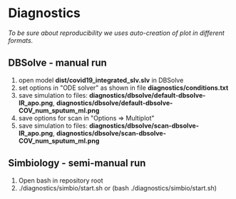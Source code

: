 # Diagnostics

*To be sure about reproducibility we uses auto-creation of plot in different formats.*

## DBSolve - manual run

1. open model **dist/covid19_integrated_slv.slv** in DBSolve
1. set options in "ODE solver" as shown in file **diagnostics/conditions.txt**
1. save simulation to files: **diagnostics/dbsolve/default-dbsolve-IR_apo.png**, **diagnostics/dbsolve/default-dbsolve-COV_num_sputum_ml.png**
1. save options for scan in "Options => Multiplot"
1. save simulation to files: **diagnostics/dbsolve/scan-dbsolve-IR_apo.png**, **diagnostics/dbsolve/scan-dbsolve-COV_num_sputum_ml.png**

## Simbiology - semi-manual run

1. Open bash in repository root
1. ./diagnostics/simbio/start.sh or (bash ./diagnostics/simbio/start.sh)
